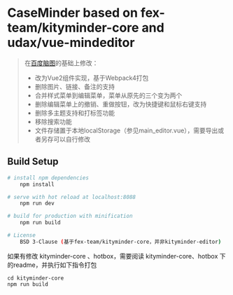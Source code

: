 # CaseMinder based on fex-team/kityminder-core and udax/vue-mindeditor

> 在[百度脑图](https://github.com/fex-team/kityminder-core)的基础上修改：
> - 改为Vue2组件实现，基于Webpack4打包
> - 删除图片、链接、备注的支持
> - 合并样式菜单到编辑菜单，菜单从原先的三个变为两个
> - 删除编辑菜单上的撤销、重做按钮，改为快捷键和鼠标右键支持
> - 删除多主题支持和打标签功能
> - 移除搜索功能
> - 文件存储置于本地localStorage（参见main_editor.vue），需要导出或者另存可以自行修改

## Build Setup

``` bash
# install npm dependencies
    npm install

# serve with hot reload at localhost:8088
    npm run dev

# build for production with minification
    npm run build

# License
    BSD 3-Clause (基于fex-team/kityminder-core，并非kityminder-editor)
```

如果有修改 kityminder-core 、hotbox，需要阅读 kityminder-core、hotbox 下的readme，并执行如下指令打包
```shell script
cd kityminder-core
npm run build
```
